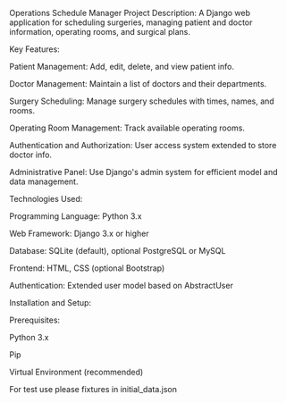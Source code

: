Operations Schedule Manager
Project Description: A Django web application for scheduling surgeries, managing patient and doctor information, operating rooms, and surgical plans.

Key Features:

Patient Management: Add, edit, delete, and view patient info.

Doctor Management: Maintain a list of doctors and their departments.

Surgery Scheduling: Manage surgery schedules with times, names, and rooms.

Operating Room Management: Track available operating rooms.

Authentication and Authorization: User access system extended to store doctor info.

Administrative Panel: Use Django's admin system for efficient model and data management.

Technologies Used:

Programming Language: Python 3.x

Web Framework: Django 3.x or higher

Database: SQLite (default), optional PostgreSQL or MySQL

Frontend: HTML, CSS (optional Bootstrap)

Authentication: Extended user model based on AbstractUser

Installation and Setup:

Prerequisites:

Python 3.x

Pip

Virtual Environment (recommended)

For test use please fixtures in initial_data.json